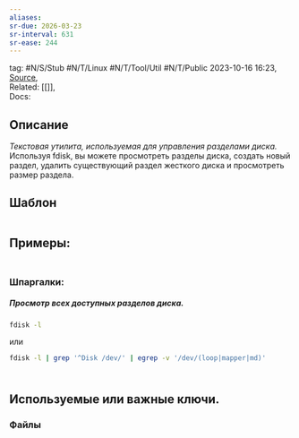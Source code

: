```yaml
---
aliases:
sr-due: 2026-03-23
sr-interval: 631
sr-ease: 244
---
```

tag: #N/S/Stub #N/T/Linux #N/T/Tool/Util #N/T/Public 
2023-10-16 16:23, [Source](),  
Related: [[]],  
Docs:  

## Описание
_Текстовая утилита, используемая для управления разделами диска._  Используя fdisk, вы можете просмотреть разделы диска, создать новый раздел, удалить существующий раздел жесткого диска и просмотреть размер раздела.
## Шаблон 
```bash

```
## Примеры: 
##### 
```bash

```
### Шпаргалки:
##### Просмотр всех доступных разделов диска.
```bash
fdisk -l
```
или
```bash
fdisk -l | grep '^Disk /dev/' | egrep -v '/dev/(loop|mapper|md)'
```
#####  
```bash

```
## Используемые или важные ключи.
### Файлы  